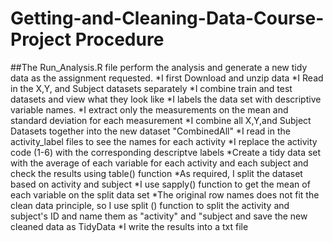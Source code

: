 # Getting-and-Cleaning-Data-Course-Project Procedure
##The Run_Analysis.R file perform the analysis and generate a new tidy data as the assignment requested.
*I first Download and unzip data
*I Read in the X,Y, and Subject datasets separately 
*I combine train and test datasets and view what they look like
*I labels the data set with descriptive variable names.
*I extract only the measurements on the mean and standard deviation for each measurement
*I combine all X,Y,and Subject Datasets together into the new dataset "CombinedAll"
*I read in the activity_label files to see the names for each activity
*I replace the activity code (1-6) with the corresponding descriptve labels
*Create a tidy data set with the average of each variable for each activity and each subject and check the results using table() function
*As required, I split the dataset based on activity and subject
*I use sapply() function to get the mean of each variable on the split data set
*The original row names does not fit the clean data principle, so I use split () function to split the activity and subject's ID
and name them as "activity" and "subject and save the new cleaned data as TidyData
*I write the results into a txt file
